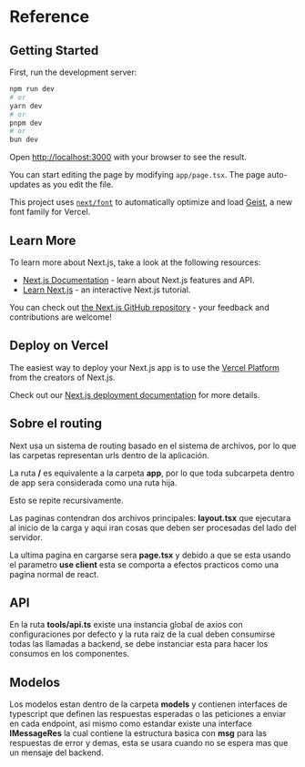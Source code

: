 # Reference

## Getting Started

First, run the development server:

```bash
npm run dev
# or
yarn dev
# or
pnpm dev
# or
bun dev
```

Open [http://localhost:3000](http://localhost:3000) with your browser to see the result.

You can start editing the page by modifying `app/page.tsx`. The page auto-updates as you edit the file.

This project uses [`next/font`](https://nextjs.org/docs/app/building-your-application/optimizing/fonts) to automatically optimize and load [Geist](https://vercel.com/font), a new font family for Vercel.

## Learn More

To learn more about Next.js, take a look at the following resources:

- [Next.js Documentation](https://nextjs.org/docs) - learn about Next.js features and API.
- [Learn Next.js](https://nextjs.org/learn) - an interactive Next.js tutorial.

You can check out [the Next.js GitHub repository](https://github.com/vercel/next.js) - your feedback and contributions are welcome!

## Deploy on Vercel

The easiest way to deploy your Next.js app is to use the [Vercel Platform](https://vercel.com/new?utm_medium=default-template&filter=next.js&utm_source=create-next-app&utm_campaign=create-next-app-readme) from the creators of Next.js.

Check out our [Next.js deployment documentation](https://nextjs.org/docs/app/building-your-application/deploying) for more details.

## Sobre el routing

Next usa un sistema de routing basado en el sistema de archivos, por lo que las carpetas representan urls dentro de la aplicación.

La ruta **/** es equivalente a la carpeta **app**, por lo que toda subcarpeta dentro de app sera considerada como una ruta hija.

Esto se repite recursivamente.

Las paginas contendran dos archivos principales: **layout.tsx** que ejecutara al inicio de la carga y aqui iran cosas que deben ser procesadas del lado del servidor.

La ultima pagina en cargarse sera **page.tsx** y debido a que se esta usando el parametro **use client** esta se comporta a efectos practicos como una pagina normal de react.

## API

En la ruta **tools/api.ts** existe una instancia global de axios con configuraciones por defecto y la ruta raiz de la cual deben consumirse todas las llamadas a backend, se debe instanciar esta para hacer los consumos en los componentes.

## Modelos

Los modelos estan dentro de la carpeta **models** y contienen interfaces de typescript que definen las respuestas esperadas o las peticiones a enviar en cada endpoint, asi mismo como estandar existe una interface **IMessageRes** la cual contiene la estructura basica con **msg** para las respuestas de error y demas, esta se usara cuando no se espera mas que un mensaje del backend.
